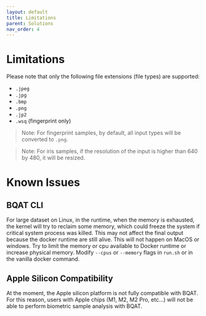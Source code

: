 ```yaml
---
layout: default
title: Limitations
parent: Solutions
nav_order: 4
---
```


# Limitations
Please note that only the following file extensions (file types) are supported:
* `.jpeg`
* `.jpg`
* `.bmp`
* `.png`
* `.jp2`
* `.wsq` (fingerprint only)

> Note: For fingerprint samples, by default, all input types will be converted to `.png`.

> Note: For iris samples, if the resolution of the input is higher than 640 by 480, it will be resized.

# Known Issues

## BQAT CLI

For large dataset on Linux, in the runtime, when the memory is exhausted, the kernel will try to reclaim some memory, which could freeze the system if critical system process was killed. This may not affect the final output because the docker runtime are still alive. This will not happen on MacOS or windows. Try to limit the memory or cpu available to Docker runtime or increase physical memory. Modify `--cpus` or `--memory` flags in `run.sh` or in the vanilla docker command.

## Apple Silicon Compatibility

At the moment, the Apple silicon platform is not fully compatible with BQAT. For this reason, users with Apple chips (M1, M2, M2 Pro, etc...) will not be able to perform biometric sample analysis with BQAT.